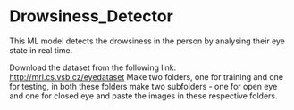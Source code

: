 # Drowsiness_Detector
This ML model detects the drowsiness in the person by analysing their eye state in real time.

Download the dataset from the following link: http://mrl.cs.vsb.cz/eyedataset
Make two folders, one for training and one for testing, in both these folders make two subfolders - one for open eye and one for closed eye and paste the images in these respective folders.
